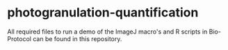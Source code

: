# photogranulation-quantification
All required files to run a demo of the ImageJ macro's and R scripts in Bio-Protocol can be found in this repository. 
